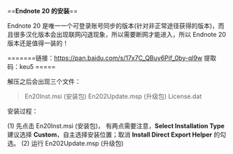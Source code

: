 

==**Endnote 20 的安装**==

Endnote 20 是唯一一个可登录账号同步的版本(针对非正常途径获得的版本)，而且很多汉化版本会出现联网闪退现象，所以需要断网才能进入，所以 Endnote 20 版本还是值得一装的！

=======链接：https://pan.baidu.com/s/17x7C_QBuy6Pif_0by-ql9w 
提取码：keu5 =====

解压之后会出现三个文件：

> En20Inst.msi (安装包)
> En202Update.msp (升级包)
> License.dat

安装过程：

(1) 先点击 En20Inst.msi (安装包)， 有两点需要注意，**Select Installation Type** 建议选择 **Custom**，自主选择安装位置；取消 **Install Direct Export Helper** 的勾选。
(2) 运行 En202Update.msp (升级包)